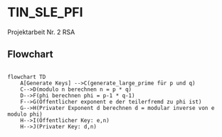 # TIN_SLE_PFI
Projektarbeit Nr. 2 RSA
## Flowchart
```mermaid

flowchart TD
    A[Generate Keys] -->C(generate_large_prime für p und q)
    C-->D(modulo n berechnen n = p * q)
    D-->F(phi berechnen phi = p-1 * q-1)
    F-->G(Öffentlicher exponent e der teilerfremd zu phi ist)
    G-->H(Privater Exponent d berechnen d = modular inverse von e modulo phi)
    H-->I(Öffentlicher Key: e,n)
    H-->J(Privater Key: d,n)
```